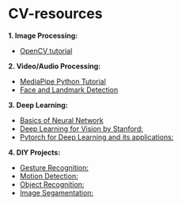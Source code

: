 # CV-resources

**1. Image Processing:**
*  [OpenCV tutorial]( https://www.youtube.com/watch?v=oXlwWbU8l2o&pp=ygUPb3BlbmN2IHR1dG9yaWFs)

**2. Video/Audio Processing:**
* [MediaPipe Python Tutorial](https://iqraanwar.medium.com/mediapipe-computer-vision-55821a144f7f)
* [Face and Landmark Detection](https://www.geeksforgeeks.org/face-and-hand-landmarks-detection-using-python-mediapipe-opencv/)

**3. Deep Learning:**
*  [Basics of Neural Network](https://www.3blue1brown.com/topics/neural-networks)
*  [Deep Learning for Vision by Stanford:]( https://www.youtube.com/watch?v=vT1JzLTH4G4&list=PL3FW7Lu3i5JvHM8ljYj-zLfQRF3EO8sYv )
*  [Pytorch for Deep Learning and its applications:](https://github.com/priyammaz/HAL-DL-From-Scratch/tree/main)

**4. DIY Projects:**
* [Gesture Recognition: ](https://www.youtube.com/watch?v=a99p_fAr6e4&pp=ygUhZ2VzdHVyZSByZWNvZ25pdGlvbiBvcGVuY3YgcHl0aG9u)
* [Motion Detection: ](https://www.youtube.com/watch?v=_zKfYOriFMM&pp=ygUkbW90aW9uIGRldGVjdGlvbiB1c2luZyBvcGVuY3YgcHl0aG9u)
* [Object Recognition: ](https://www.youtube.com/watch?v=V62M9d8QkYM&pp=ygUmb2JqZWN0IHJlY29nbml0aW9uIHVzaW5nIG9wZW5jdiBweXRob24%3D)
* [Image Segamentation: ](https://www.youtube.com/watch?v=UIgaLDgb2fY&pp=ygUmaW1hZ2Ugc2VnbWVudGF0aW9uIHVzaW5nIG9wZW5jdiBweXRob24%3D)
